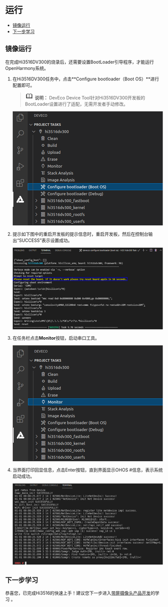 # 运行<a name="ZH-CN_TOPIC_0000001216535389"></a>

-   [镜像运行](#section11324753143912)
-   [下一步学习](#section9712145420182)

## 镜像运行<a name="section11324753143912"></a>

在完成Hi3516DV300的烧录后，还需要设置BootLoader引导程序，才能运行OpenHarmony系统。

1.  在Hi3516DV300任务中，点击**Configure bootloader（Boot OS）**进行配置即可。

    >![](../public_sys-resources/icon-note.gif) **说明：** 
    >DevEco Device Tool针对Hi3516DV300开发板的BootLoader设置进行了适配，无需开发者手动修改。

    ![](figures/bootloader.png)

2.  提示如下图中的重启开发板的提示信息时，重启开发板，然后在控制台输出“SUCCESS”表示设置成功。

    ![](figures/reset_success.png)

3.  在任务栏点击**Monitor**按钮，启动串口工具。

    ![](figures/monitor.png)

4.  当界面打印回显信息，点击Enter按钮，直到界面显示OHOS \#信息，表示系统启动成功。

    ![](figures/reboot_success.png)


## 下一步学习<a name="section9712145420182"></a>

恭喜您，已完成Hi3516的快速上手！建议您下一步进入[带屏摄像头产品开发](../guide/device-iotcamera.md)的学习 。

